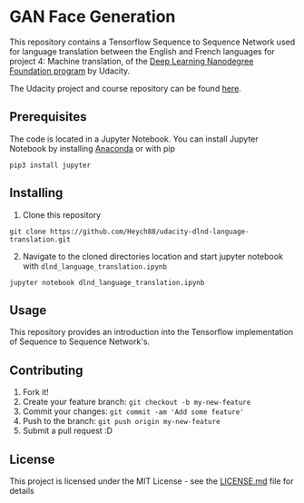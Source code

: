 # GAN Face Generation

This repository contains a Tensorflow Sequence to Sequence Network used for language translation between the English and French languages for project 4: Machine translation, of the [Deep Learning Nanodegree Foundation 
program](https://www.udacity.com/course/deep-learning-nanodegree-foundation--nd101) by Udacity.

The Udacity project and course repository can be found [here](https://github.com/udacity/deep-learning/tree/master/).

## Prerequisites

The code is located in a Jupyter Notebook. You can install Jupyter Notebook by installing 
[Anaconda](http://jupyter.readthedocs.io/en/latest/install.html#installing-jupyter-using-anaconda-and-conda) or with pip

``` pip3 install jupyter ```

## Installing

1. Clone this repository

```
git clone https://github.com/Heych88/udacity-dlnd-language-translation.git
```

2. Navigate to the cloned directories location and start jupyter notebook with `dlnd_language_translation.ipynb`

```
jupyter notebook dlnd_language_translation.ipynb
```

## Usage

This repository provides an introduction into the Tensorflow implementation of Sequence to Sequence Network's.

## Contributing

1. Fork it!
2. Create your feature branch: `git checkout -b my-new-feature`
3. Commit your changes: `git commit -am 'Add some feature'`
4. Push to the branch: `git push origin my-new-feature`
5. Submit a pull request :D

## License

This project is licensed under the MIT License - see the [LICENSE.md](LICENSE.md) file for details

